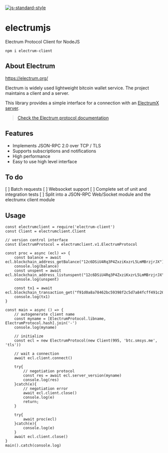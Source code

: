 [![js-standard-style](https://cdn.rawgit.com/feross/standard/master/badge.svg)](https://github.com/feross/standard)

# electrumjs

Electrum Protocol Client for NodeJS

```
npm i electrum-client
```

## About Electrum

https://electrum.org/

Electrum is widely used lightweight bitcoin wallet service. The project maintains a client and a server.

This library provides a simple interface for a connection with an [ElectrumX server](https://github.com/kyuupichan/electrumx/).

> [Check the Electrum protocol documentation](https://electrumx.readthedocs.io/en/latest/protocol.html)

## Features

* Implements JSON-RPC 2.0 over TCP / TLS
* Supports subscriptions and notifications
* High performance
* Easy to use high level interface

## To do

[ ] Batch requests
[ ] Websocket support
[ ] Complete set of unit and integration tests
[ ] Split into a JSON-RPC Web/Socket module and the electrumx client module

## Usage

```
const electrumclient = require('electrum-client')
const Client = electrumclient.Client

// version control interface
const ElectrumProtocol = electrumclient.v1.ElectrumProtocol

const proc = async (ecl) => {
    const balance = await ecl.blockchain_address_getBalance("12c6DSiU4Rq3P4ZxziKxzrL5LmMBrzjrJX")
    console.log(balance)
    const unspent = await ecl.blockchain_address_listunspent("12c6DSiU4Rq3P4ZxziKxzrL5LmMBrzjrJX")
    console.log(unspent)

    const tx1 = await ecl.blockchain_transaction_get("f91d0a8a78462bc59398f2c5d7a84fcff491c26ba54c4833478b202796c8aafd")
    console.log(tx1)
}

const main = async () => {
    // autogenerate client name
    const myname = [ElectrumProtocol.libname, ElectrumProtocol.hash].join('-')
    console.log(myname)

    // initialize
    const ecl = new ElectrumProtocol(new Client(995, 'btc.smsys.me', 'tls'))

    // wait a connection
    await ecl.client.connect()

    try{
        // negotiation protocol
        const res = await ecl.server_version(myname)
        console.log(res)
    }catch(e){
        // negotiation error
        await ecl.client.close()
        console.log(e)
        return;
    }

    try{
        await proc(ecl)
    }catch(e){
        console.log(e)
    }
    await ecl.client.close()
}
main().catch(console.log)
```
